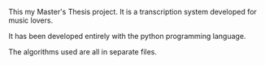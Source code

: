 This my Master's Thesis project.
It is a transcription system developed for music lovers.

It has been developed entirely with the python programming language.

The algorithms used are all in separate files.
